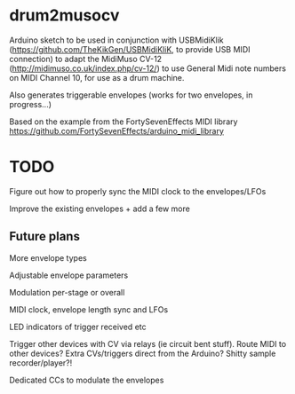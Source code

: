 # drum2musocv
Arduino sketch to be used in conjunction with USBMidiKlik (https://github.com/TheKikGen/USBMidiKliK, to provide USB MIDI connection) to adapt the MidiMuso CV-12 (http://midimuso.co.uk/index.php/cv-12/) to use General Midi note numbers on MIDI Channel 10, for use as a drum machine.

Also generates triggerable envelopes (works for two envelopes, in progress...)

Based on the example from the FortySevenEffects MIDI library https://github.com/FortySevenEffects/arduino_midi_library

# TODO

Figure out how to properly sync the MIDI clock to the envelopes/LFOs

Improve the existing envelopes + add a few more

## Future plans

More envelope types

Adjustable envelope parameters

Modulation per-stage or overall

MIDI clock, envelope length sync and LFOs

LED indicators of trigger received etc

Trigger other devices with CV via relays (ie circuit bent stuff).  Route MIDI to other devices?  Extra CVs/triggers direct from the Arduino?  Shitty sample recorder/player?!

Dedicated CCs to modulate the envelopes
